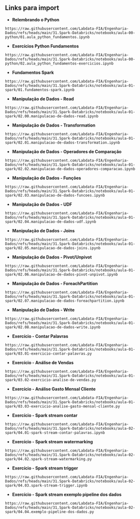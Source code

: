## Links para import

- **Relembrando o Python**
```
https://raw.githubusercontent.com/Labdata-FIA/Engenharia-Dados/refs/heads/main/31.Spark-Databricks/notebooks/aula-00-python/01.aula_python_fundamentos.ipynb
```
- **Exercícios Python Fundamentos**
```
https://raw.githubusercontent.com/Labdata-FIA/Engenharia-Dados/refs/heads/main/31.Spark-Databricks/notebooks/aula-00-python/02.aula_python_fundamentos-exercicios.ipynb
```
- **Fundamentos Spark**
```
https://raw.githubusercontent.com/Labdata-FIA/Engenharia-Dados/refs/heads/main/31.Spark-Databricks/notebooks/aula-01-spark/01.fundamentos-spark.ipynb
```
- **Manipulação de Dados - Read**
```
https://raw.githubusercontent.com/Labdata-FIA/Engenharia-Dados/refs/heads/main/31.Spark-Databricks/notebooks/aula-01-spark/02.00.manipulacao-de-dados-read.ipynb
```
- **Manipulação de Dados - Transformation**
```
https://raw.githubusercontent.com/Labdata-FIA/Engenharia-Dados/refs/heads/main/31.Spark-Databricks/notebooks/aula-01-spark/02.01.manipulacao-de-dados-transformation.ipynb
```
- **Manipulação de Dados - Operadores de Comparação**
```
https://raw.githubusercontent.com/Labdata-FIA/Engenharia-Dados/refs/heads/main/31.Spark-Databricks/notebooks/aula-01-spark/02.02.manipulacao-de-dados-operadores-comparacao.ipynb
```
- **Manipulação de Dados - Funções**
```
https://raw.githubusercontent.com/Labdata-FIA/Engenharia-Dados/refs/heads/main/31.Spark-Databricks/notebooks/aula-01-spark/02.03.manipulacao-de-dados-funcoes.ipynb
```
- **Manipulação de Dados - UDF**
```
https://raw.githubusercontent.com/Labdata-FIA/Engenharia-Dados/refs/heads/main/31.Spark-Databricks/notebooks/aula-01-spark/02.04.manipulacao-de-dados-udf.ipynb
```
- **Manipulação de Dados - Joins**
```
https://raw.githubusercontent.com/Labdata-FIA/Engenharia-Dados/refs/heads/main/31.Spark-Databricks/notebooks/aula-01-spark/02.05.manipulacao-de-dados-joins.ipynb
```
- **Manipulação de Dados - Pivot/Unpivot**
```
https://raw.githubusercontent.com/Labdata-FIA/Engenharia-Dados/refs/heads/main/31.Spark-Databricks/notebooks/aula-01-spark/02.06.manipulacao-de-dados-pivot-unpivot.ipynb
```
- **Manipulação de Dados - ForeachPartition**
```
https://raw.githubusercontent.com/Labdata-FIA/Engenharia-Dados/refs/heads/main/31.Spark-Databricks/notebooks/aula-01-spark/02.07.manipulacao-de-dados-foreachpartition.ipynb
```
- **Manipulação de Dados - Write**
```
https://raw.githubusercontent.com/Labdata-FIA/Engenharia-Dados/refs/heads/main/31.Spark-Databricks/notebooks/aula-01-spark/02.08.manipulacao-de-dados-write.ipynb
```
- **Exercício - Contar Palavras**
```
https://raw.githubusercontent.com/Labdata-FIA/Engenharia-Dados/refs/heads/main/31.Spark-Databricks/notebooks/aula-01-spark/03.01-exercicio-contar-palavras.py
```
- **Exercício - Análise de Vendas**
```
https://raw.githubusercontent.com/Labdata-FIA/Engenharia-Dados/refs/heads/main/31.Spark-Databricks/notebooks/aula-01-spark/03.02-exercicio-analise-de-vendas.py
```
- **Exercício - Análise Gasto Mensal Cliente**
```
https://raw.githubusercontent.com/Labdata-FIA/Engenharia-Dados/refs/heads/main/31.Spark-Databricks/notebooks/aula-01-spark/03.03-exercicio-analise-gasto-mensal-cliente.py
```
- **Exercício - Spark stream contar**
```
https://raw.githubusercontent.com/Labdata-FIA/Engenharia-Dados/refs/heads/main/31.Spark-Databricks/notebooks/aula-02-spark/04.01-spark-stream-contar-palavras.ipynb
```
- **Exercício - Spark stream watermarking**
```
https://raw.githubusercontent.com/Labdata-FIA/Engenharia-Dados/refs/heads/main/31.Spark-Databricks/notebooks/aula-02-spark/04.02.spark-stream-watermarking.py
```

- **Exercício - Spark stream trigger**
```
https://raw.githubusercontent.com/Labdata-FIA/Engenharia-Dados/refs/heads/main/31.Spark-Databricks/notebooks/aula-02-spark/04.03.spark-stream-trigger.ipynb
```
- **Exercício - Spark stream exemplo pipeline dos dados**
```
https://raw.githubusercontent.com/Labdata-FIA/Engenharia-Dados/refs/heads/main/31.Spark-Databricks/notebooks/aula-02-spark/04.04.exemplo-pipeline-dos-dados.py
```
